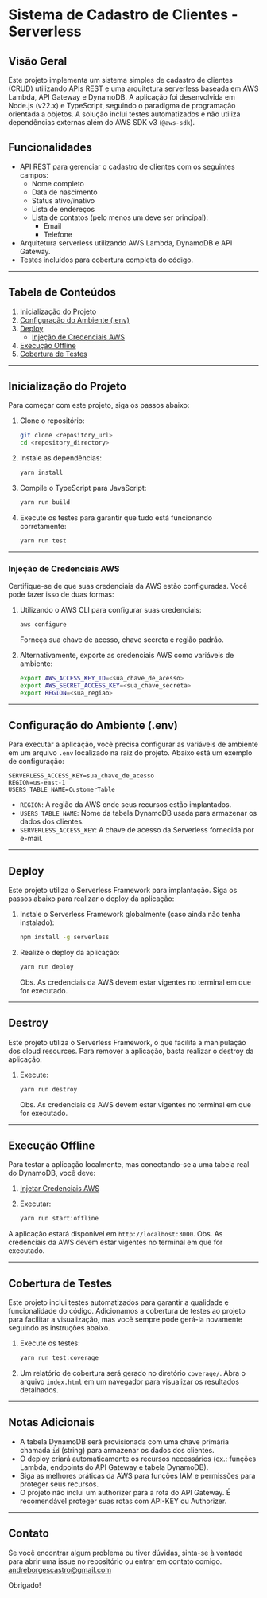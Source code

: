# Sistema de Cadastro de Clientes - Serverless

## Visão Geral

Este projeto implementa um sistema simples de cadastro de clientes (CRUD) utilizando APIs REST e uma arquitetura serverless baseada em AWS Lambda, API Gateway e DynamoDB. A aplicação foi desenvolvida em Node.js (v22.x) e TypeScript, seguindo o paradigma de programação orientada a objetos. A solução inclui testes automatizados e não utiliza dependências externas além do AWS SDK v3 (`@aws-sdk`).

## Funcionalidades

- API REST para gerenciar o cadastro de clientes com os seguintes campos:
  - Nome completo
  - Data de nascimento
  - Status ativo/inativo
  - Lista de endereços
  - Lista de contatos (pelo menos um deve ser principal):
    - Email
    - Telefone
- Arquitetura serverless utilizando AWS Lambda, DynamoDB e API Gateway.
- Testes incluídos para cobertura completa do código.

---

## Tabela de Conteúdos

1. [Inicialização do Projeto](#inicializacao-do-projeto)
2. [Configuração do Ambiente (.env)](#configuracao-do-ambiente-env)
3. [Deploy](#deploy)
   - [Injeção de Credenciais AWS](#injecao-de-credenciais-aws)
4. [Execução Offline](#execucao-offline)
5. [Cobertura de Testes](#cobertura-de-testes)

---

## Inicialização do Projeto

Para começar com este projeto, siga os passos abaixo:

1. Clone o repositório:

   ```bash
   git clone <repository_url>
   cd <repository_directory>
   ```

2. Instale as dependências:

   ```bash
   yarn install
   ```

3. Compile o TypeScript para JavaScript:

   ```bash
   yarn run build
   ```

4. Execute os testes para garantir que tudo está funcionando corretamente:
   ```bash
   yarn run test
   ```

---

### Injeção de Credenciais AWS

Certifique-se de que suas credenciais da AWS estão configuradas. Você pode fazer isso de duas formas:

1. Utilizando o AWS CLI para configurar suas credenciais:

   ```bash
   aws configure
   ```

   Forneça sua chave de acesso, chave secreta e região padrão.

2. Alternativamente, exporte as credenciais AWS como variáveis de ambiente:
   ```bash
   export AWS_ACCESS_KEY_ID=<sua_chave_de_acesso>
   export AWS_SECRET_ACCESS_KEY=<sua_chave_secreta>
   export REGION=<sua_regiao>
   ```

---

## Configuração do Ambiente (.env)

Para executar a aplicação, você precisa configurar as variáveis de ambiente em um arquivo `.env` localizado na raiz do projeto. Abaixo está um exemplo de configuração:

```env
SERVERLESS_ACCESS_KEY=sua_chave_de_acesso
REGION=us-east-1
USERS_TABLE_NAME=CustomerTable
```

- `REGION`: A região da AWS onde seus recursos estão implantados.
- `USERS_TABLE_NAME`: Nome da tabela DynamoDB usada para armazenar os dados dos clientes.
- `SERVERLESS_ACCESS_KEY`: A chave de acesso da Serverless fornecida por e-mail.

---

## Deploy

Este projeto utiliza o Serverless Framework para implantação. Siga os passos abaixo para realizar o deploy da aplicação:

1. Instale o Serverless Framework globalmente (caso ainda não tenha instalado):

   ```bash
   npm install -g serverless
   ```

2. Realize o deploy da aplicação:
   ```bash
   yarn run deploy
   ```
   Obs. As credenciais da AWS devem estar vigentes no terminal em que for executado.

---

## Destroy

Este projeto utiliza o Serverless Framework, o que facilita a manipulação dos cloud resources. Para remover a aplicação, basta realizar o destroy da aplicação:

1. Execute:
   ```bash
   yarn run destroy
   ```
   Obs. As credenciais da AWS devem estar vigentes no terminal em que for executado.

---

## Execução Offline

Para testar a aplicação localmente, mas conectando-se a uma tabela real do DynamoDB, você deve:

1. [Injetar Credenciais AWS](#injecao-de-credenciais-aws)

2. Executar:

   ```bash
   yarn run start:offline
   ```

A aplicação estará disponível em `http://localhost:3000`.
Obs. As credenciais da AWS devem estar vigentes no terminal em que for executado.

---

## Cobertura de Testes

Este projeto inclui testes automatizados para garantir a qualidade e funcionalidade do código.
Adicionamos a cobertura de testes ao projeto para facilitar a visualização, mas você sempre pode gerá-la novamente seguindo as instruções abaixo.

1. Execute os testes:

   ```bash
   yarn run test:coverage
   ```

2. Um relatório de cobertura será gerado no diretório `coverage/`. Abra o arquivo `index.html` em um navegador para visualizar os resultados detalhados.

---

## Notas Adicionais

- A tabela DynamoDB será provisionada com uma chave primária chamada `id` (string) para armazenar os dados dos clientes.
- O deploy criará automaticamente os recursos necessários (ex.: funções Lambda, endpoints do API Gateway e tabela DynamoDB).
- Siga as melhores práticas da AWS para funções IAM e permissões para proteger seus recursos.
- O projeto não inclui um authorizer para a rota do API Gateway. É recomendável proteger suas rotas com API-KEY ou Authorizer.

---

## Contato

Se você encontrar algum problema ou tiver dúvidas, sinta-se à vontade para abrir uma issue no repositório ou entrar em contato comigo.
andreborgescastro@gmail.com

Obrigado!
